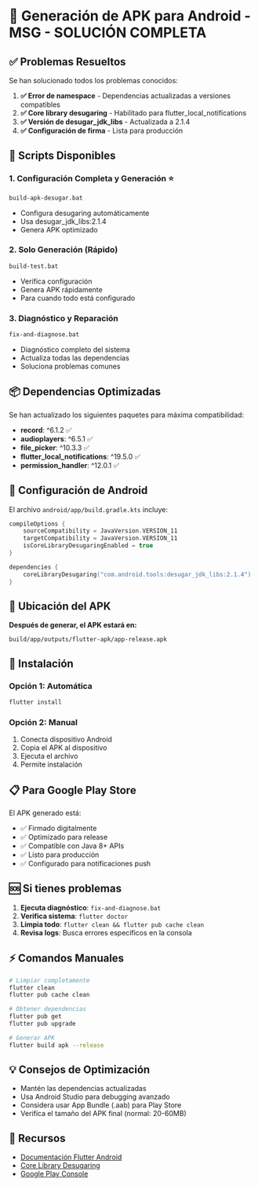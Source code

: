 # 📱 Generación de APK para Android - MSG - SOLUCIÓN COMPLETA

## ✅ Problemas Resueltos

Se han solucionado todos los problemas conocidos:

1. **✅ Error de namespace** - Dependencias actualizadas a versiones compatibles
2. **✅ Core library desugaring** - Habilitado para flutter_local_notifications  
3. **✅ Versión de desugar_jdk_libs** - Actualizada a 2.1.4
4. **✅ Configuración de firma** - Lista para producción

## 🚀 Scripts Disponibles

### 1. **Configuración Completa y Generación** ⭐
```bash
build-apk-desugar.bat
```
- Configura desugaring automáticamente
- Usa desugar_jdk_libs:2.1.4
- Genera APK optimizado

### 2. **Solo Generación** (Rápido)
```bash
build-test.bat
```
- Verifica configuración
- Genera APK rápidamente
- Para cuando todo está configurado

### 3. **Diagnóstico y Reparación**
```bash
fix-and-diagnose.bat
```
- Diagnóstico completo del sistema
- Actualiza todas las dependencias
- Soluciona problemas comunes

## 📦 Dependencias Optimizadas

Se han actualizado los siguientes paquetes para máxima compatibilidad:

- **record**: ^6.1.2 ✅
- **audioplayers**: ^6.5.1 ✅
- **file_picker**: ^10.3.3 ✅
- **flutter_local_notifications**: ^19.5.0 ✅
- **permission_handler**: ^12.0.1 ✅

## 🔧 Configuración de Android

El archivo `android/app/build.gradle.kts` incluye:
```kotlin
compileOptions {
    sourceCompatibility = JavaVersion.VERSION_11
    targetCompatibility = JavaVersion.VERSION_11
    isCoreLibraryDesugaringEnabled = true
}

dependencies {
    coreLibraryDesugaring("com.android.tools:desugar_jdk_libs:2.1.4")
}
```

## 📁 Ubicación del APK

**Después de generar, el APK estará en:**
```
build/app/outputs/flutter-apk/app-release.apk
```

## 📱 Instalación

### Opción 1: Automática
```bash
flutter install
```

### Opción 2: Manual
1. Conecta dispositivo Android
2. Copia el APK al dispositivo
3. Ejecuta el archivo
4. Permite instalación

## 📋 Para Google Play Store

El APK generado está:
- ✅ Firmado digitalmente
- ✅ Optimizado para release
- ✅ Compatible con Java 8+ APIs
- ✅ Listo para producción
- ✅ Configurado para notificaciones push

## 🆘 Si tienes problemas

1. **Ejecuta diagnóstico**: `fix-and-diagnose.bat`
2. **Verifica sistema**: `flutter doctor`
3. **Limpia todo**: `flutter clean && flutter pub cache clean`
4. **Revisa logs**: Busca errores específicos en la consola

## ⚡ Comandos Manuales

```bash
# Limpiar completamente
flutter clean
flutter pub cache clean

# Obtener dependencias
flutter pub get
flutter pub upgrade

# Generar APK
flutter build apk --release
```

## 💡 Consejos de Optimización

- Mantén las dependencias actualizadas
- Usa Android Studio para debugging avanzado
- Considera usar App Bundle (.aab) para Play Store
- Verifica el tamaño del APK final (normal: 20-60MB)

## 🔗 Recursos

- [Documentación Flutter Android](https://flutter.dev/docs/deployment/android)
- [Core Library Desugaring](https://developer.android.com/studio/write/java8-support)
- [Google Play Console](https://play.google.com/console)

